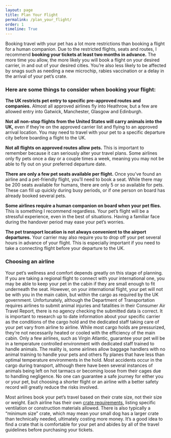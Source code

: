 ```yaml
---
layout: page
title: Plan Your Flight
permalink: /plan_your_flight/
order: 1
timeline: True
---
```

Booking travel with your pet has a lot more restrictions than booking a flight for a human companion.  Due to the restricted flights, seats and routes, I recommend <b>booking your tickets at least two months in advance.</b>  The more time you allow, the more likely you will book a flight on your desired carrier, in and out of your desired cities.  You’re also less likely to be affected by snags such as needing a new microchip, rabies vaccination or a delay in the arrival of your pet’s crate.

<h3>Here are some things to consider when booking your flight:</h3>
<b>The UK restricts pet entry to specific pre-approved routes and companies.</b>  Almost all approved airlines fly into Heathrow, but a few are allowed entry into Gatwick, Manchester, Glasgow and Edinburgh. 

<b>Not all non-stop flights from the United States will carry animals into the UK,</b> even if they’re on the approved carrier list and flying to an approved arrival location.  You may need to travel with your pet to a specific departure city before boarding a flight to the UK.  

<b>Not all flights on approved routes allow pets.</b>  This is important to remember because it can seriously alter your travel plans.  Some airlines only fly pets once a day or a couple times a week, meaning you may not be able to fly out on your preferred departure date.

<b>There are only a few pet seats available per flight.</b>  Once you’ve found an airline and a pet-friendly flight, you’ll need to book a seat.  While there may be 200 seats available for humans, there are only 5 or so available for pets.  These can fill up quickly during busy periods, or if one person on board has already booked several pets.
  
<b>Some airlines require a human companion on board when your pet flies.</b>  This is something I recommend regardless.  Your pet’s flight will be a stressful experience, even in the best of situations.  Having a familiar face during the handover period may ease your pet’s worries.

<b>The pet transport location is not always convenient to the airport departures.</b>  Your carrier may also require you to drop off your pet several hours in advance of your flight.  This is especially important if you need to take a connecting flight before your departure to the UK.  

<h3>Choosing an airline</h3>
Your pet’s wellness and comfort depends greatly on this stage of planning.  If you are taking a regional flight to connect with your international one, you may be able to keep your pet in the cabin if they are small enough to fit underneath the seat.  However, on your international flight, your pet will not be with you in the main cabin, but within the cargo as required by the UK government.  Unfortunately, although the Department of Transportation requires airlines to submit animal injuries and fatalities in their Consumer Air Travel Report, there is no agency checking the submitted data is correct.  It is important to research up to date information about your specific carrier as the conditions of the cargo hold and the dedicated staff taking care of your pet vary from airline to airline.  While most cargo holds are pressurized, they’re not necessarily heated or cooled with the efficiency of the main cabin.  Only a few airlines, such as Virgin Atlantic, guarantee your pet will be in a temperature controlled environment with dedicated staff trained to handle animals.  The reality is, some airlines allow baggage handlers with no animal training to handle your pets and others fly planes that have less than optimal temperature environments in the hold.  Most accidents occur in the cargo during transport, although there have been several instances of animals being left on hot tarmacs or becoming loose from their cages due to handling negligence.  No one can guarantee a safe journey for either you or your pet, but choosing a shorter flight or an airline with a better safety record will greatly reduce the risks involved.

Most airlines book your pet’s travel based on their crate size, not their size or weight.  Each airline has their own <a href="/buying-a-crate">crate requirements,</a> listing specific ventilation or construction materials allowed.  There is also typically a “minimum size” crate, which may mean your small dog has a larger crate than technically needed, ultimately costing more money.  It’s a good idea to find a crate that is comfortable for your pet and abides by all of the travel guidelines before purchasing your tickets.
